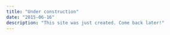 ```yaml
---
title: "Under construction"
date: "2015-06-16"
description: "This site was just created. Come back later!"
---
```

